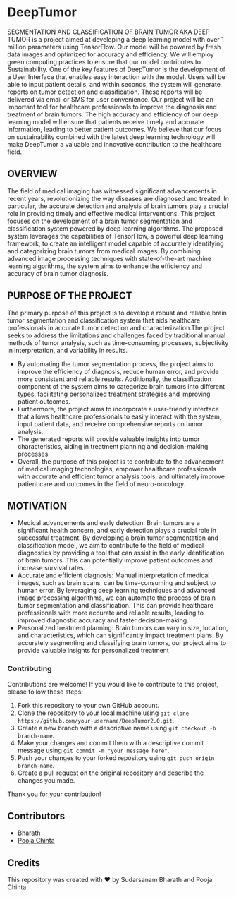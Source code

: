 # DeepTumor
SEGMENTATION AND CLASSIFICATION OF BRAIN TUMOR AKA DEEP TUMOR is a project aimed at developing a deep learning model with over 1 million parameters using TensorFlow. Our model will be powered by fresh data images and optimized for accuracy and efficiency. We will employ green computing practices to ensure that our model contributes to Sustainability. One of the key features of DeepTumor is the development of a User Interface that enables easy interaction with the model. Users will be able to input patient details, and within seconds, the system will generate reports on tumor detection and classification. These reports will be delivered via email or SMS for user convenience. Our project will be an important tool for healthcare professionals to improve the diagnosis and treatment of brain tumors. The high accuracy and efficiency of our deep learning model will ensure that patients receive timely and accurate information, leading to better patient outcomes. We believe that our focus on sustainability combined with the latest deep learning technology will make DeepTumor a valuable and innovative contribution to the healthcare field.

## OVERVIEW
The field of medical imaging has witnessed significant advancements in recent years, revolutionizing the way diseases are diagnosed and treated. In particular, the accurate detection and analysis of brain tumors play a crucial role in providing timely and effective medical interventions. This project focuses on the development of a brain tumor segmentation and classification system powered by deep learning algorithms.
The proposed system leverages the capabilities of TensorFlow, a powerful deep learning framework, to create an intelligent model capable of accurately identifying and categorizing brain tumors from medical images. By combining advanced image processing techniques with state-of-the-art machine learning algorithms, the system aims to enhance the efficiency and accuracy of brain tumor diagnosis.

## PURPOSE OF THE PROJECT
The primary purpose of this project is to develop a robust and reliable brain tumor segmentation and classification system that aids healthcare professionals in accurate tumor detection and characterization.The project seeks to address the limitations and challenges faced by traditional manual methods of tumor analysis, such as time-consuming processes, subjectivity in interpretation, and variability in results. 
- By automating the tumor segmentation process, the project aims to improve the efficiency of diagnosis, reduce human error, and provide more consistent and reliable results. Additionally, the classification component of the system aims to categorize brain tumors into different types, facilitating personalized treatment strategies and improving patient outcomes.
- Furthermore, the project aims to incorporate a user-friendly interface that allows healthcare professionals to easily interact with the system, input patient data, and receive comprehensive reports on tumor analysis.
- The generated reports will provide valuable insights into tumor characteristics, aiding in treatment planning and decision-making processes.
- Overall, the purpose of this project is to contribute to the advancement of medical imaging technologies, empower healthcare professionals with accurate and efficient tumor analysis tools, and ultimately improve patient care and outcomes in the field of neuro-oncology.
 	
## MOTIVATION
- Medical advancements and early detection: Brain tumors are a significant health concern, and early detection plays a crucial role in successful treatment. By developing a brain tumor segmentation and classification model, we aim to contribute to the field of medical diagnostics by providing a tool that can assist in the early identification of brain tumors. This can potentially improve patient outcomes and increase survival rates.
-	Accurate and efficient diagnosis: Manual interpretation of medical images, such as brain scans, can be time-consuming and subject to human error. By leveraging deep learning techniques and advanced image processing algorithms, we can automate the process of brain tumor segmentation and classification. This can provide healthcare professionals with more accurate and reliable results, leading to improved diagnostic accuracy and faster decision-making. 
-	Personalized treatment planning: Brain tumors can vary in size, location, and characteristics, which can significantly impact treatment plans. By accurately segmenting and classifying brain tumors, our project aims to provide valuable insights for personalized treatment 

### Contributing
Contributions are welcome! If you would like to contribute to this project, please follow these steps:

1. Fork this repository to your own GitHub account.
2. Clone the repository to your local machine using `git clone https://github.com/your-username/DeepTumor2.0.git`.
3. Create a new branch with a descriptive name using `git checkout -b branch-name`.
4. Make your changes and commit them with a descriptive commit message using `git commit -m "your message here"`.
5. Push your changes to your forked repository using `git push origin branch-name`.
6. Create a pull request on the original repository and describe the changes you made.

Thank you for your contribution!

## Contributors
- [Bharath](https://github.com/Bharath-tars)
- [Pooja Chinta](https://github.com/poojachinta24)

## Credits
This repository was created with ❤️ by Sudarsanam Bharath and Pooja Chinta.
